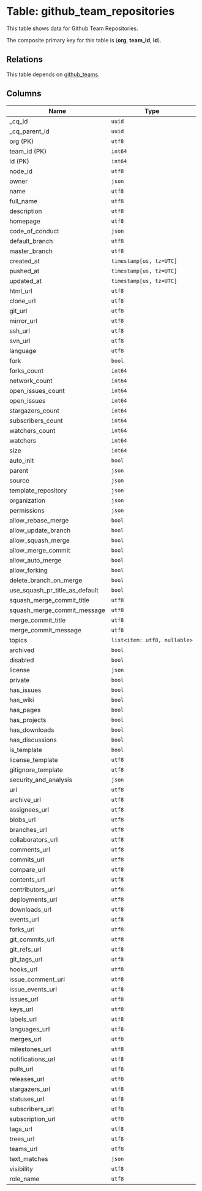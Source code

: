 # Table: github_team_repositories

This table shows data for Github Team Repositories.

The composite primary key for this table is (**org**, **team_id**, **id**).

## Relations

This table depends on [github_teams](github_teams.md).

## Columns

| Name          | Type          |
| ------------- | ------------- |
|_cq_id|`uuid`|
|_cq_parent_id|`uuid`|
|org (PK)|`utf8`|
|team_id (PK)|`int64`|
|id (PK)|`int64`|
|node_id|`utf8`|
|owner|`json`|
|name|`utf8`|
|full_name|`utf8`|
|description|`utf8`|
|homepage|`utf8`|
|code_of_conduct|`json`|
|default_branch|`utf8`|
|master_branch|`utf8`|
|created_at|`timestamp[us, tz=UTC]`|
|pushed_at|`timestamp[us, tz=UTC]`|
|updated_at|`timestamp[us, tz=UTC]`|
|html_url|`utf8`|
|clone_url|`utf8`|
|git_url|`utf8`|
|mirror_url|`utf8`|
|ssh_url|`utf8`|
|svn_url|`utf8`|
|language|`utf8`|
|fork|`bool`|
|forks_count|`int64`|
|network_count|`int64`|
|open_issues_count|`int64`|
|open_issues|`int64`|
|stargazers_count|`int64`|
|subscribers_count|`int64`|
|watchers_count|`int64`|
|watchers|`int64`|
|size|`int64`|
|auto_init|`bool`|
|parent|`json`|
|source|`json`|
|template_repository|`json`|
|organization|`json`|
|permissions|`json`|
|allow_rebase_merge|`bool`|
|allow_update_branch|`bool`|
|allow_squash_merge|`bool`|
|allow_merge_commit|`bool`|
|allow_auto_merge|`bool`|
|allow_forking|`bool`|
|delete_branch_on_merge|`bool`|
|use_squash_pr_title_as_default|`bool`|
|squash_merge_commit_title|`utf8`|
|squash_merge_commit_message|`utf8`|
|merge_commit_title|`utf8`|
|merge_commit_message|`utf8`|
|topics|`list<item: utf8, nullable>`|
|archived|`bool`|
|disabled|`bool`|
|license|`json`|
|private|`bool`|
|has_issues|`bool`|
|has_wiki|`bool`|
|has_pages|`bool`|
|has_projects|`bool`|
|has_downloads|`bool`|
|has_discussions|`bool`|
|is_template|`bool`|
|license_template|`utf8`|
|gitignore_template|`utf8`|
|security_and_analysis|`json`|
|url|`utf8`|
|archive_url|`utf8`|
|assignees_url|`utf8`|
|blobs_url|`utf8`|
|branches_url|`utf8`|
|collaborators_url|`utf8`|
|comments_url|`utf8`|
|commits_url|`utf8`|
|compare_url|`utf8`|
|contents_url|`utf8`|
|contributors_url|`utf8`|
|deployments_url|`utf8`|
|downloads_url|`utf8`|
|events_url|`utf8`|
|forks_url|`utf8`|
|git_commits_url|`utf8`|
|git_refs_url|`utf8`|
|git_tags_url|`utf8`|
|hooks_url|`utf8`|
|issue_comment_url|`utf8`|
|issue_events_url|`utf8`|
|issues_url|`utf8`|
|keys_url|`utf8`|
|labels_url|`utf8`|
|languages_url|`utf8`|
|merges_url|`utf8`|
|milestones_url|`utf8`|
|notifications_url|`utf8`|
|pulls_url|`utf8`|
|releases_url|`utf8`|
|stargazers_url|`utf8`|
|statuses_url|`utf8`|
|subscribers_url|`utf8`|
|subscription_url|`utf8`|
|tags_url|`utf8`|
|trees_url|`utf8`|
|teams_url|`utf8`|
|text_matches|`json`|
|visibility|`utf8`|
|role_name|`utf8`|